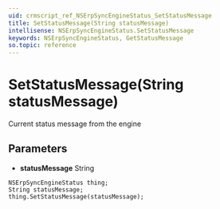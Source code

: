 ```yaml
---
uid: crmscript_ref_NSErpSyncEngineStatus_SetStatusMessage
title: SetStatusMessage(String statusMessage)
intellisense: NSErpSyncEngineStatus.SetStatusMessage
keywords: NSErpSyncEngineStatus, GetStatusMessage
so.topic: reference
---
```


# SetStatusMessage(String statusMessage)

Current status message from the engine

## Parameters

* **statusMessage** String

```crmscript
NSErpSyncEngineStatus thing;
String statusMessage;
thing.SetStatusMessage(statusMessage);
```

